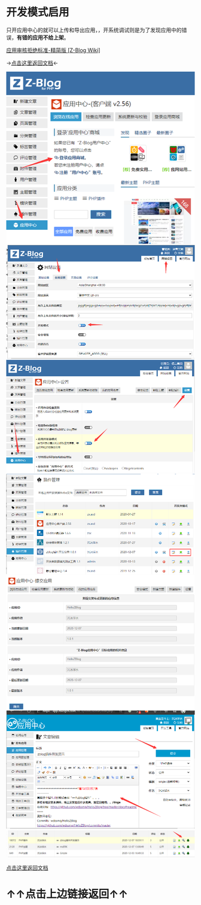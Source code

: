 # 开发模式启用

只开应用中心的就可以上传和导出应用，，开系统调试则是为了发现应用中的错误，**有错的应用不给上架**。

[应用审核拒绝标准-精简版 [Z-Blog Wiki]](https://wiki.zblogcn.com/doku.php?id=appcenter:auditstandard_simple "应用审核拒绝标准-精简版 [Z-Blog Wiki]")

→[点击这里返回文档](./)←

![000](000.png)
![001](001.png)
![002](002.png)
![003](003.png)
![004](004.png)
![005](005.png)
![006](006.png)

[点击这里返回文档](./)

# ↑↑点击上边链接返回↑↑
